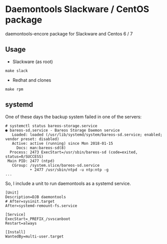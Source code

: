 # Daemontools Slackware / CentOS package

daemontools-encore package for Slackware and Centos 6 / 7

## Usage

* Slackware (as root)

```
make slack
```

* Redhat and clones

```
make rpm
```

## systemd

One of these days the backup system failed in one of the servers:

```
# systemctl status bareos-storage.service 
● bareos-sd.service - Bareos Storage Daemon service
   Loaded: loaded (/usr/lib/systemd/system/bareos-sd.service; enabled; vendor preset: disabled)
   Active: active (running) since Mon 2018-01-15 
     Docs: man:bareos-sd(8)
  Process: 2473 ExecStart=/usr/sbin/bareos-sd (code=exited, status=0/SUCCESS)
 Main PID: 2477 (ntpd)
   CGroup: /system.slice/bareos-sd.service
           ‣ 2477 /usr/sbin/ntpd -u ntp:ntp -g
...
```

So, I include a unit to run daemontools as a systemd service.

```
[Unit]
Description=DJB daemontools
# After=sysinit.target
After=systemd-remount-fs.service

[Service]
ExecStart=_PREFIX_/svscanboot
Restart=always

[Install]
WantedBy=multi-user.target
```



